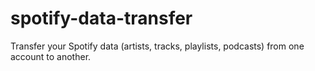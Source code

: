 # spotify-data-transfer
Transfer your Spotify data (artists, tracks, playlists, podcasts) from one account to another.
